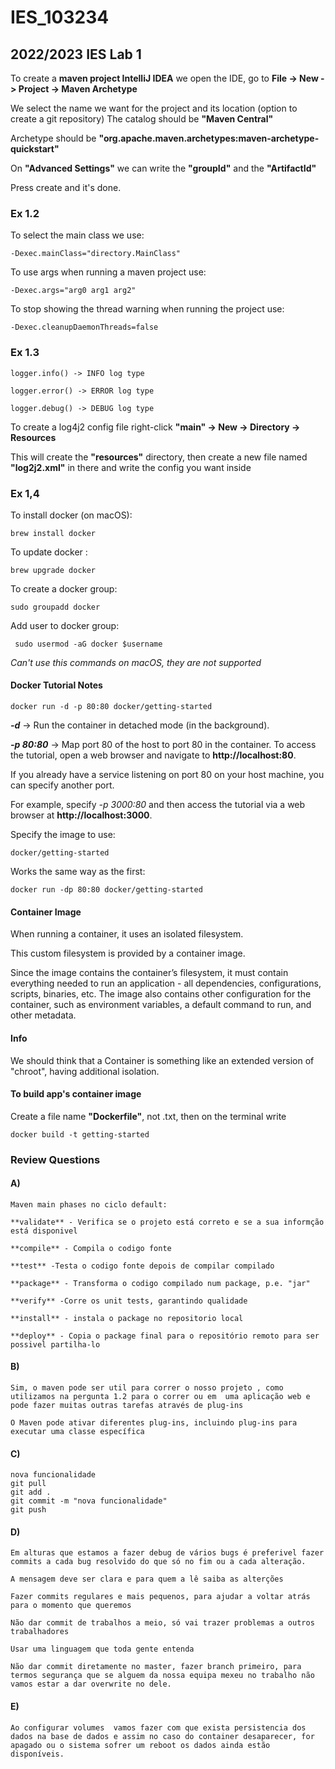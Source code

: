 # IES_103234

## **2022/2023 IES Lab 1**

To create a **maven project IntelliJ IDEA** we open the IDE, go to **File -> New -> Project -> Maven Archetype**

We select the name we want for the project and its location (option to create a git repository)
The catalog should be **"Maven Central"**

Archetype should be **"org.apache.maven.archetypes:maven-archetype-quickstart"**

On **"Advanced Settings"**  we can write the **"groupId"** and the **"ArtifactId"**

Press create and it's done.

### **Ex 1.2**

To select the main class we use:

```
-Dexec.mainClass="directory.MainClass"
```

To use args when running a maven project use:

```
-Dexec.args="arg0 arg1 arg2"
```

To stop showing the thread warning when running the project use:

```
-Dexec.cleanupDaemonThreads=false
```

### **Ex 1.3**

```
logger.info() -> INFO log type

logger.error() -> ERROR log type

logger.debug() -> DEBUG log type
```

To create a log4j2 config file right-click **"main" -> New -> Directory -> Resources**

This will create the **"resources"** directory, then create a new file named **"log2j2.xml"** in there and write the config you want inside

### **Ex 1,4**

To install docker (on macOS):

```
brew install docker
```

To update docker :

```
brew upgrade docker
```

To create a docker group:

```
sudo groupadd docker
```

Add user to docker group:

```
 sudo usermod -aG docker $username
```

*Can't use this commands on macOS, they are not supported*

#### **Docker Tutorial Notes**

```
docker run -d -p 80:80 docker/getting-started
```

***-d*** -> Run the container in detached mode (in the background).

***-p 80:80*** -> Map port 80 of the host to port 80 in the container. To access the tutorial, open a web browser and navigate to **http://localhost:80**.

If you already have a service listening on port 80 on your host machine, you can specify another port.

For example, specify *-p 3000:80* and then access the tutorial via a web browser at **http://localhost:3000**.

 Specify the image to use:

```
docker/getting-started
```

 Works the same way as the first:

```
docker run -dp 80:80 docker/getting-started
```

#### **Container Image**

When running a container, it uses an isolated filesystem.

 This custom filesystem is provided by a container image.

Since the image contains the container’s filesystem, it must contain everything needed to run an application - all dependencies, configurations, scripts, binaries, etc. The image also contains other configuration for the container, such as environment variables, a default command to run, and other metadata.

#### **Info**

We should think that a Container is something like an extended version of "chroot", having additional isolation.

#### **To build app's container image**

Create a file name **"Dockerfile"**, not .txt, then on the terminal write

```
docker build -t getting-started
```

### **Review Questions**

#### **A)**

```
Maven main phases no ciclo default:

**validate** - Verifica se o projeto está correto e se a sua informção está disponivel

**compile** - Compila o codigo fonte

**test** -Testa o codigo fonte depois de compilar compilado

**package** - Transforma o codigo compilado num package, p.e. "jar"

**verify** -Corre os unit tests, garantindo qualidade

**install** - instala o package no repositorio local

**deploy** - Copia o package final para o repositório remoto para ser possivel partilha-lo
```



#### **B)**

```
Sim, o maven pode ser util para correr o nosso projeto , como utilizamos na pergunta 1.2 para o correr ou em  uma aplicação web e pode fazer muitas outras tarefas através de plug-ins

O Maven pode ativar diferentes plug-ins, incluindo plug-ins para executar uma classe específica
```



#### **C)**

```
nova funcionalidade
git pull
git add .
git commit -m "nova funcionalidade"
git push
```



#### **D)**

```
Em alturas que estamos a fazer debug de vários bugs é preferivel fazer commits a cada bug resolvido do que só no fim ou a cada alteração.

A mensagem deve ser clara e para quem a lê saiba as alterções

Fazer commits regulares e mais pequenos, para ajudar a voltar atrás para o momento que queremos

Não dar commit de trabalhos a meio, só vai trazer problemas a outros trabalhadores

Usar uma linguagem que toda gente entenda

Não dar commit diretamente no master, fazer branch primeiro, para termos segurança que se alguem da nossa equipa mexeu no trabalho não vamos estar a dar overwrite no dele.
```



#### **E)**

```
Ao configurar volumes  vamos fazer com que exista persistencia dos dados na base de dados e assim no caso do container desaparecer, for apagado ou o sistema sofrer um reboot os dados ainda estão disponíveis.
```


